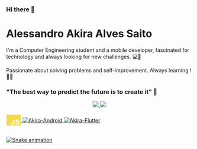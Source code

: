 ### Hi there 👋

# Alessandro Akira Alves Saito

I'm a Computer Engineering student and a mobile developer, fascinated for technology and always looking for new challenges. 💻📱

Passionate about solving problems and self-improvement. Always learning ! 👨‍💻


### "The best way to predict the future is to create it" 🧠

<div align="center">
  <a href="https://github.com/AkiraSaito-png">
  <img height="180em" src="https://github-readme-stats.vercel.app/api?username=AkiraSaito-png&show_icons=true&theme=github_dark&include_all_commits=true&count_private=true"/>
  <img height="180em" src="https://github-readme-stats.vercel.app/api/top-langs/?username=gustavotc&layout=compact&langs_count=7&theme=github_dark&hide=c%23%0A"/>
</div>
<div style="display: inline_block"><br>
  <img align="center" alt="Akira-Js" height="30" width="40" src="https://raw.githubusercontent.com/devicons/devicon/master/icons/javascript/javascript-plain.svg">
  <img align="center" alt="Akira-Android" height="30" width="40" src="https://cdn.jsdelivr.net/gh/devicons/devicon/icons/android/android-original.svg">
  <img align="center" alt="Akira-Flutter" height="30" width="40" src="https://cdn.jsdelivr.net/gh/devicons/devicon/icons/flutter/flutter-original.svg">
</div>

  ##

<div> 
 
![Snake animation](https://github.com/gustavotc/gustavotc/blob/output/github-contribution-grid-snake.svg)
 
</div>
